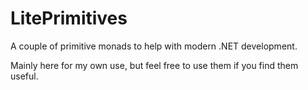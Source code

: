 # LitePrimitives

A couple of primitive monads to help with modern .NET development.

Mainly here for my own use, but feel free to use them if you find them useful.